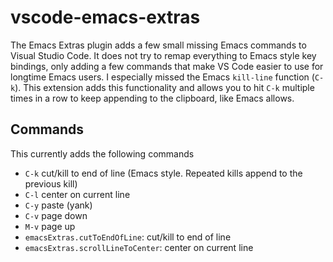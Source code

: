 # vscode-emacs-extras

The Emacs Extras plugin adds a few small missing Emacs commands to Visual Studio Code.  It does not try to remap everything to Emacs style key bindings, only adding a few commands that make VS Code easier to use for longtime Emacs users.  I especially missed the Emacs `kill-line` function (`C-k`).  This extension adds this functionality and allows you to hit `C-k` multiple times in a row to keep appending to the clipboard, like Emacs allows.

## Commands

This currently adds the following commands
- `C-k` cut/kill to end of line (Emacs style.  Repeated kills append to the previous kill)
- `C-l` center on current line
- `C-y` paste (yank)
- `C-v` page down
- `M-v` page up
- `emacsExtras.cutToEndOfLine`: cut/kill to end of line
- `emacsExtras.scrollLineToCenter`: center on current line

